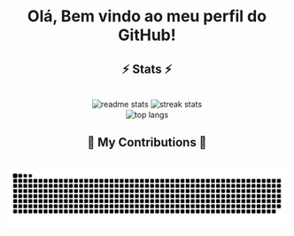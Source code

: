 <h1 align="center">
  Olá, Bem vindo ao meu perfil do GitHub!
</h1>

<h2 align="center">⚡ Stats ⚡</h2>
<br>
<div align=center>
  <img width=390 src="https://github-readme-stats.vercel.app/api?username=DennerDuarte&count_private=true&show_icons=true&rank_icon=github&border_radius=10&theme=dracula" alt="readme stats"/>
  <img width=390 src="https://streak-stats.demolab.com/?user=DennerDuarte&theme=dracula&border_radius=10" alt="streak stats"/>
  <br/>
  <img width=325 align="center" src="" alt="top langs" />
</div>

 
 <div align="center">
  <h2>🐍 My Contributions 🐍</h2>
  <br>
  <img alt="snake eating my contributions" src="https://raw.githubusercontent.com/salesp07/salesp07/output/github-contribution-grid-snake.svg" />
  
  <br/><br/><br/>
</div>

